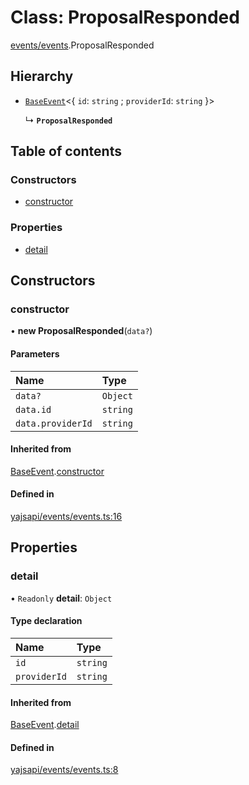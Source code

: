 # Class: ProposalResponded

[events/events](../modules/events_events.md).ProposalResponded

## Hierarchy

- [`BaseEvent`](events_events.BaseEvent.md)<{ `id`: `string` ; `providerId`: `string`  }\>

  ↳ **`ProposalResponded`**

## Table of contents

### Constructors

- [constructor](events_events.ProposalResponded.md#constructor)

### Properties

- [detail](events_events.ProposalResponded.md#detail)

## Constructors

### constructor

• **new ProposalResponded**(`data?`)

#### Parameters

| Name | Type |
| :------ | :------ |
| `data?` | `Object` |
| `data.id` | `string` |
| `data.providerId` | `string` |

#### Inherited from

[BaseEvent](events_events.BaseEvent.md).[constructor](events_events.BaseEvent.md#constructor)

#### Defined in

[yajsapi/events/events.ts:16](https://github.com/golemfactory/yajsapi/blob/dec68b9/yajsapi/events/events.ts#L16)

## Properties

### detail

• `Readonly` **detail**: `Object`

#### Type declaration

| Name | Type |
| :------ | :------ |
| `id` | `string` |
| `providerId` | `string` |

#### Inherited from

[BaseEvent](events_events.BaseEvent.md).[detail](events_events.BaseEvent.md#detail)

#### Defined in

[yajsapi/events/events.ts:8](https://github.com/golemfactory/yajsapi/blob/dec68b9/yajsapi/events/events.ts#L8)
